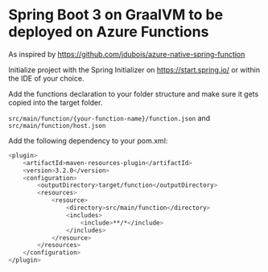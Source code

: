 # Spring Boot 3 on GraalVM to be deployed on Azure Functions

As inspired by https://github.com/jdubois/azure-native-spring-function

Initialize project with the Spring Initializer on https://start.spring.io/ or within the IDE of your choice.

Add the functions declaration to your folder structure and make sure it gets copied into the target folder.

`src/main/function/{your-function-name}/function.json` and `src/main/function/host.json`

Add the following dependency to your pom.xml:

``` bash
<plugin>
    <artifactId>maven-resources-plugin</artifactId>
    <version>3.2.0</version>
    <configuration>
        <outputDirectory>target/function</outputDirectory>
        <resources>
            <resource>
                <directory>src/main/function</directory>
                <includes>
                    <include>**/*</include>
                </includes>
            </resource>
        </resources>
    </configuration>
</plugin>
```
